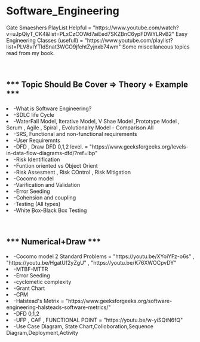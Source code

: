 <h1> Software_Engineering </h1>

<div>
Gate Smaeshers PlayList Helpful = "https://www.youtube.com/watch?v=uJpQlyT_CK4&list=PLxCzCOWd7aiEed7SKZBnC6ypFDWYLRvB2"
Easy Engineering Classes (usefull) = "https://www.youtube.com/playlist?list=PLV8vIYTIdSnat3WCO9jfehtZyjnxb74wm"
Some miscellaneous topics read from my book.
</div>  
</hr></br>  

  

</br>
<div>
<h2>*** Topic Should Be Cover => Theory + Example  ***</h2>  
<li>-What is Software Engineering?</li>
<li>-SDLC life Cycle</li>
<li>-WaterFall Model, Iterative Model, V Shae Model ,Prototype Model , Scrum , Agile ,  Spiral , Evolutionalry Model - Comparison All</li>
<li>-SRS, Functional and non-functional requirements </li>
<li>-User Requiremnts </li>
<li>-DFD , Draw DFD 0,1,2 level. = "https://www.geeksforgeeks.org/levels-in-data-flow-diagrams-dfd/?ref=lbp" </li>
<li>-Risk Identification </li>
<li>-Funtion oriented vs Object Orient </li>
<li>-Risk Assesment , Risk COntrol , Risk Mitigation </li>
<li>-Cocomo model </li>
<li>-Varification and Validation </li>
<li>-Error Seeding </li>
<li>-Cohension and coupling </li>
<li>-Testing (All types) </li>
<li>-White Box-Black Box Testing </li>
</div></br></hr>

<br/>
<div>
<h2>*** Numerical+Draw ***</h2>
<li>-Cocomo model 2 Standard Problems = "https://youtu.be/XYoiYFz-o6s" , "https://youtu.be/HgatUf2yZgU" , "https://youtu.be/K76XWOCpvDY" </ui>
<li>-MTBF-MTTR </li>
<li>-Error Seeding </li>
<li>-cyclometic complexity </li>
<li>-Grant Chart </li>
<li>-CPM </li>
<li>-Halstead's  Metrix = "https://www.geeksforgeeks.org/software-engineering-halsteads-software-metrics/" </li>
<li>-DFD 0,1,2 </li>
<li>-UFP , CAF , FUNCTIONAL POINT  = "https://youtu.be/w-yiSQtN6fQ" </li>
<li>-Use Case Diagram, State Chart,Colloboration,Sequence Diagram,Deployment,Activity</li> 
</div>
